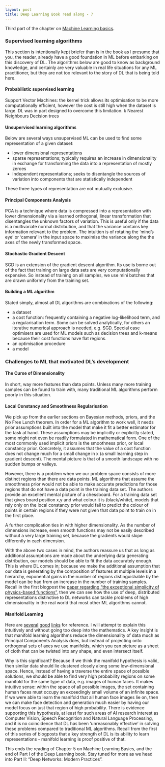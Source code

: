 ```yaml
---
layout: post
title: Deep Learning Book read along - 7
---
```


Third part of the chapter on [Machine Learning basics](http://www.deeplearningbook.org/contents/ml.html).

### Supervised learning algorithms

This section is intentionally kept briefer than is in the book as I presume that you, the reader, already have a good foundation in ML before embarking on this discovery of DL. The algorithms below are good to know as background knowledge, and certainly are very valuable in real life situations for any ML practitioner, but they are not too relevant to the story of DL that is being told here.

#### Probabilistic supervised learning

Support Vector Machines: the kernel trick allows its optimisation to be more computationally efficient, however the cost is still high when the dataset is large. DL was in part designed to overcome this limitation.
k Nearest Neighbours
Decision trees

#### Unsupervised learning algorithms

Below are several ways unsupervised ML can be used to find some representation of a given dataset:

- lower dimensional representations
- sparse representations; typically requires an increase in dimensionality in exchange for transforming the data into a representation of mostly zeroes
- independent representations; seeks to disentangle the sources of variation into components that are statistically independent

These three types of representation are not mutually exclusive.

#### Principal Components Analysis

PCA is a technique where data is compressed into a representation with lower dimensionality via a learned orthogonal, linear transformation that disentangles the unknown factors of variation. This is useful only if the data is a multivariate normal distribution, and that the variance contains key information relevant to the problem. The intuition is of rotating the ‘mind’s eye’ or ‘camera’ in the input space to maximise the variance along the the axes of the newly transformed space.

#### Stochastic Gradient Descent

SGD is an extension of the gradient descent algorithm. Its use is borne out of the fact that training on large data sets are very computationally expensive. So instead of training on all samples, we use mini batches that are drawn uniformly from the training set.

#### Building a ML algorithm

Stated simply, almost all DL algorithms are combinations of the following:

- a dataset
- a cost function: frequently containing a negative log-likelihood term, and a regularisation term. Some can be solved analytically, for others an iterative numerical approach is needed, e.g. SGD. Special case optimisers are used for ML models such as decision trees and k-means because their cost functions have flat regions.
- an optimisation procedure
- a model

### Challenges to ML that motivated DL’s development

#### The Curse of Dimensionality
In short, way more features than data points. Unless many more training samples can be found to train with, many traditional ML algorithms perform poorly in this situation.

#### Local Constancy and Smoothness Regularisation
We pick up from the earlier sections on Bayesian methods, priors, and the No Free Lunch theorem. In order for a ML algorithm to work well, it needs prior assumptions built into the model that make it fit a better estimator for the task at hand. These assumptions may be implicitly or explicitly stated, some might not even be readily formulated in mathematical form. One of the most commonly used implicit priors is the smoothness prior, or local constancy prior. Concretely, it assumes that the value of a cost function does not change much for a small change in x (a small learning step in gradient descent). The mental picture is that of a smooth landscape with no sudden bumps or valleys.

However, there is a problem when we our problem space consists of more distinct regions than there are data points. ML algorithms that assume the smoothness prior would not be able to make accurate predictions for those regions that do not have a data point in the training data set. The authors provide an excellent mental picture of a chessboard. For a training data set that gives board position x,y and what colour it is (black/white), models that rely only on the local constancy prior would fail to predict the colour of points in certain regions if they were not given that data point to train on in the first place.

A further complication ties in with higher dimensionality. As the number of dimensions increase, even smooth functions may not be easily described without a very large training set, because the gradients would slope differently in each dimension.

With the above two cases in mind, the authors reassure us that as long as additional assumptions are made about the underlying data generating distribution, our models should be able to fit the data accurately enough. This is where DL comes in; because we make the additional assumption that our data is generating by the composition of features at multiple levels in a hierarchy, exponential gains in the number of regions distinguishable by the model can be had from an increase in the number of training samples. Recall in the first blogpost the [paper regarding “the exceptional simplicity of physics-based functions”](https://arxiv.org/abs/1608.08225), then we can see how the use of deep, distributed representations distinctive to DL networks can tackle problems of high dimensionality in the real world that most other ML algorithms cannot.

#### Manifold Learning

Here are [several](https://www.quora.com/What-is-manifold-learning-in-laymans-term) [good](http://colah.github.io/posts/2014-03-NN-Manifolds-Topology/) [links](https://prateekvjoshi.com/2014/06/21/what-is-manifold-learning/) for reference. I will attempt to explain this intuitively and without going too deep into the mathematics. A key insight is that manifold learning algorithms reduce the dimensionality of data much as Principal Components Analysis does, but instead of projecting onto orthogonal sets of axes we use manifolds, which you can picture as a sheet of cloth that can be twisted into any shape, and even intersect itself.

Why is this significant? Because if we think the manifold hypothesis is valid, then similar data should lie clustered closely along some low-dimensional space. Hence, instead of having a traverse the entire space of possible solutions, we should be able to find very high probability regions on some manifold for the same type of data, e.g. images of human faces. It makes intuitive sense: within the space of all possible images, the set containing human faces must occupy an exceedingly small volume of an infinite space. If we were able to learn the manifold that all human face images lie on, then we can make face detection and generation much easier by having our model focus on just that region of high probability. There is evidence supporting this hypothesis, at least for such areas of AI research interest as Computer Vision, Speech Recognition and Natural Language Processing, and it is no coincidence that DL has been ‘unreasonably effective’ in solving these problems compared to traditional ML algorithms.  Recall from the first of this series of blogposts that a key strength of DL is its ability to learn representations - manifold learning is proof positive of that.

This ends the reading of Chapter 5 on Machine Learning Basics, and the end of Part I of the Deep Learning book. Stay tuned for more as we head into Part II: “Deep Networks: Modern Practices”.
